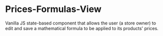 # Prices-Formulas-View
Vanilla JS state-based component that allows the user (a store owner) to edit and save a mathematical formula to be applied to its products' prices.
